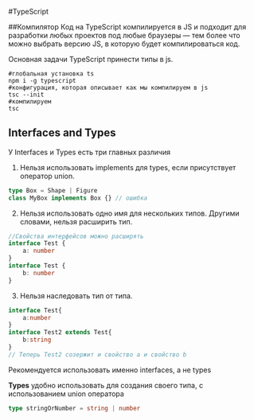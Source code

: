 #TypeScript

##Компилятор
Код на TypeScript компилируется в JS 
и подходит для разработки любых проектов 
под любые браузеры — тем более что можно выбрать версию JS, 
в которую будет компилироваться код.

Основная задачи TypeScript принести типы в js.

```shell
#глобальная установка ts
npm i -g typescript
#конфигурация, которая описывает как мы компилируем в js
tsc --init
#компилируем
tsc
```

## Interfaces and Types
У Interfaces и Types есть три главных различия
1) Нельзя использовать implements для types, 
если присутствует оператор union.
```typescript
type Box = Shape | Figure
class MyBox implements Box {} // ошибка
```
2) Нельзя использовать одно имя для нескольких типов. 
Другими словами, нельзя расширить тип.
```typescript
//Свойства интерфейсов можно расширять
interface Test {
    a: number
}
interface Test {
    b: number
}
```
3) Нельзя наследовать тип от типа.
```typescript
interface Test{
    a:number
}
interface Test2 extends Test{
    b:string
}
// Теперь Test2 созержит и свойство a и свойство b
```

Рекомендуется использовать именно interfaces,
а не types

**Types** удобно использовать для создания своего типа,
с использованием union оператора
```typescript
type stringOrNumber = string | number
```
